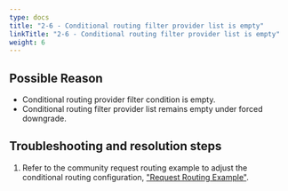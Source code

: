 ```yaml
---
type: docs
title: "2-6 - Conditional routing filter provider list is empty"
linkTitle: "2-6 - Conditional routing filter provider list is empty"
weight: 6
---
```


## Possible Reason

* Conditional routing provider filter condition is empty.
* Conditional routing filter provider list remains empty under forced downgrade.

## Troubleshooting and resolution steps
1. Refer to the community request routing example to adjust the conditional routing configuration, ["Request Routing Example"](https://dubbo.apache.org/zh-cn/overview/tasks/traffic-management/traffic-routing/).



<p style="margin-top: 3rem;"> </p>